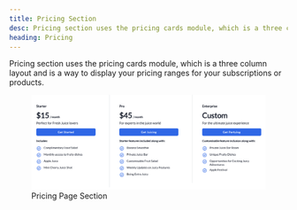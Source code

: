 ```yaml
---
title: Pricing Section
desc: Pricing section uses the pricing cards module, which is a three column layout and is a way to display your pricing ranges for your subscriptions or products.
heading: Pricing
---
```


Pricing section uses the pricing cards module, which is a three column layout and is a way to display your pricing ranges for your subscriptions or products.

<figure>
  <img src="./pricing.png" alt="Pricing Page composed of title and three pricing options" eleventy:widths="600">
  <figcaption>Pricing Page Section</figcaption>
</figure>
